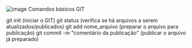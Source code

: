 ![image](https://user-images.githubusercontent.com/38443783/176942138-af899adb-2e28-4406-acf3-c57188693a52.png)
Comandos básicos GIT

git init (iniciar o GIT)
git status (verifica se há arquivos a serem atualizados/publicados)
git add nome_arquivo (preparar o arquivo para publicação)
git commit -m "comentário da publicação" (publicar o arquivo já preparado)